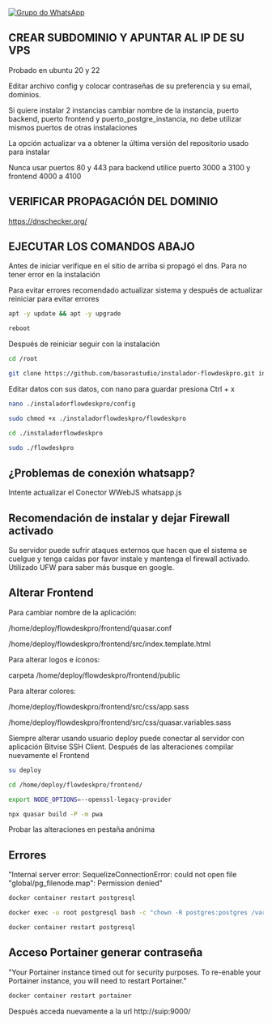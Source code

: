 [![Grupo do WhatsApp](https://img.shields.io/badge/Grupo_Whatsapp-FlowDeskPro-blue)](https://chat.whatsapp.com/Ge1rB20Cp6JA5QbIX4ZulJ)

## CREAR SUBDOMINIO Y APUNTAR AL IP DE SU VPS

Probado en ubuntu 20 y 22

Editar archivo config y colocar contraseñas de su preferencia y su email, dominios.

Si quiere instalar 2 instancias cambiar nombre de la instancia, puerto backend, puerto frontend y puerto_postgre_instancia, no debe utilizar mismos puertos de otras instalaciones

La opción actualizar va a obtener la última versión del repositorio usado para instalar

Nunca usar puertos 80 y 443 para backend utilice puerto 3000 a 3100 y frontend 4000 a 4100

## VERIFICAR PROPAGACIÓN DEL DOMINIO

https://dnschecker.org/

## EJECUTAR LOS COMANDOS ABAJO ##

Antes de iniciar verifique en el sitio de arriba si propagó el dns. Para no tener error en la instalación

Para evitar errores recomendado actualizar sistema y después de actualizar reiniciar para evitar errores

```bash
apt -y update && apt -y upgrade
```
```bash
reboot
```

Después de reiniciar seguir con la instalación

```bash
cd /root
```
```bash
git clone https://github.com/basorastudio/instalador-flowdeskpro.git instaladorflowdeskpro
```
Editar datos con sus datos, con nano para guardar presiona Ctrl + x
```bash
nano ./instaladorflowdeskpro/config
```
```bash
sudo chmod +x ./instaladorflowdeskpro/flowdeskpro
```
```bash
cd ./instaladorflowdeskpro
```
```bash
sudo ./flowdeskpro
```

## ¿Problemas de conexión whatsapp? ##

Intente actualizar el Conector WWebJS whatsapp.js

## Recomendación de instalar y dejar Firewall activado

Su servidor puede sufrir ataques externos que hacen que el sistema se cuelgue y tenga caídas por favor instale y mantenga el firewall activado.
Utilizado UFW para saber más busque en google.

## Alterar Frontend

Para cambiar nombre de la aplicación:

/home/deploy/flowdeskpro/frontend/quasar.conf

/home/deploy/flowdeskpro/frontend/src/index.template.html

Para alterar logos e íconos:

carpeta /home/deploy/flowdeskpro/frontend/public

Para alterar colores:

/home/deploy/flowdeskpro/frontend/src/css/app.sass

/home/deploy/flowdeskpro/frontend/src/css/quasar.variables.sass

Siempre alterar usando usuario deploy puede conectar al servidor con aplicación Bitvise SSH Client. Después de las alteraciones compilar nuevamente el Frontend

```bash
su deploy
```
```bash
cd /home/deploy/flowdeskpro/frontend/
```
```bash
export NODE_OPTIONS=--openssl-legacy-provider
```
```bash
npx quasar build -P -m pwa
```

Probar las alteraciones en pestaña anónima

## Errores

"Internal server error: SequelizeConnectionError: could not open file \"global/pg_filenode.map\": Permission denied"

```bash
docker container restart postgresql
```
```bash
docker exec -u root postgresql bash -c "chown -R postgres:postgres /var/lib/postgresql/data"
```
```bash
docker container restart postgresql
```

## Acceso Portainer generar contraseña
"Your Portainer instance timed out for security purposes. To re-enable your Portainer instance, you will need to restart Portainer."

```bash
docker container restart portainer
```

Después acceda nuevamente a la url http://suip:9000/

